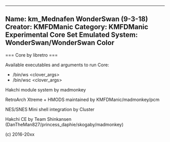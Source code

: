 -----------------------
Name: km_Mednafen WonderSwan (9-3-18)
Creator: KMFDManic
Category: KMFDManic Experimental Core Set
Emulated System: WonderSwan/WonderSwan Color
-----------------------
=== Core by libretro ===

Available executables and arguments to run Core:
- /bin/ws <rom> <clover_args>
- /bin/wsc <rom> <clover_args>

Hakchi module system by madmonkey

RetroArch Xtreme + HMODS maintained by KMFDManic/madmonkey/pcm

NES/SNES Mini shell integration by Cluster

Hakchi CE by Team Shinkansen (DanTheMan827/princess_daphie/skogaby/madmonkey)

(c) 2016-20xx
